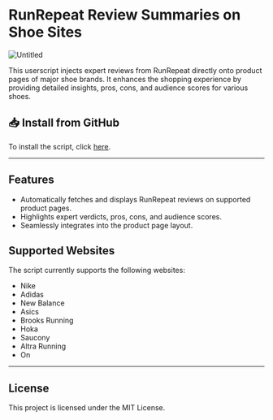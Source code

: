 # RunRepeat Review Summaries on Shoe Sites

![Untitled](https://github.com/user-attachments/assets/80caeba0-b7cc-4bdb-879b-290acf93bf32)

This userscript injects expert reviews from RunRepeat directly onto product pages of major shoe brands. It enhances the shopping experience by providing detailed insights, pros, cons, and audience scores for various shoes.

## 📥 Install from GitHub

To install the script, click [here](https://raw.githubusercontent.com/sinazadeh/runrepeat/refs/heads/main/RunRepeat_Review_Summaries_on_Shoe_Sites.user.js).

--- 

## Features
- Automatically fetches and displays RunRepeat reviews on supported product pages.
- Highlights expert verdicts, pros, cons, and audience scores.
- Seamlessly integrates into the product page layout.

## Supported Websites
The script currently supports the following websites:
- Nike
- Adidas
- New Balance
- Asics
- Brooks Running
- Hoka
- Saucony
- Altra Running
- On

---

## License
This project is licensed under the MIT License.
